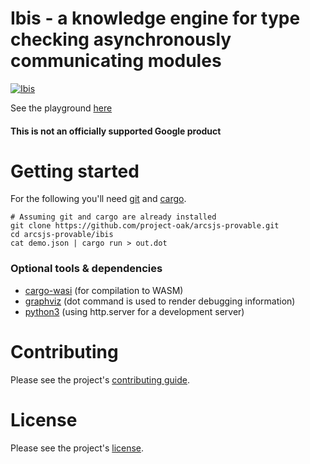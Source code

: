 # Ibis - a knowledge engine for type checking asynchronously communicating modules

[![Ibis](https://github.com/googlestaging/arcsjs-provable/actions/workflows/ibis.yml/badge.svg)](https://github.com/googlestaging/arcsjs-provable/actions/workflows/ibis.yml)

See the playground [here](https://project-oak.github.io/arcsjs-provable/ibis/playground)

#### This is not an officially supported Google product

# Getting started

For the following you'll need [git]() and [cargo](https://rustup.rs).
```
# Assuming git and cargo are already installed
git clone https://github.com/project-oak/arcsjs-provable.git
cd arcsjs-provable/ibis
cat demo.json | cargo run > out.dot
```

### Optional tools & dependencies
- [cargo-wasi](https://bytecodealliance.github.io/cargo-wasi/install.html) (for compilation to WASM)
- [graphviz](https://graphviz.org/download/) (dot command is used to render debugging information)
- [python3](https://docs.python.org/3/using/unix.html#getting-and-installing-the-latest-version-of-python) (using http.server for a development server)

# Contributing

Please see the project's [contributing guide](../contributing.md).

# License

Please see the project's [license](../LICENSE).
